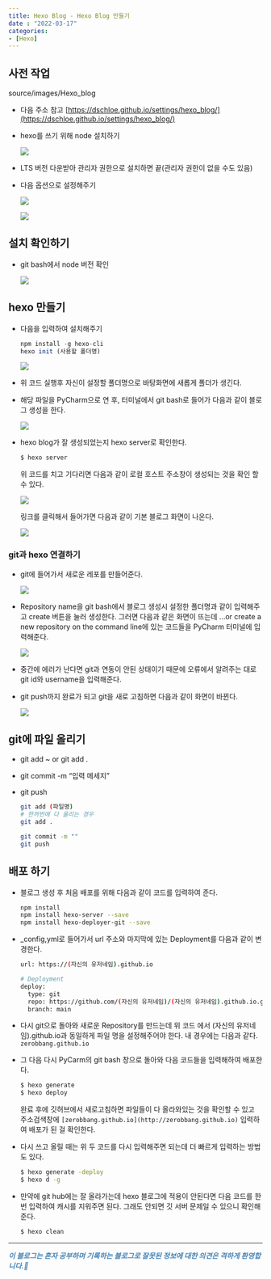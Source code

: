 ```yaml
---
title: Hexo Blog - Hexo Blog 만들기
date : "2022-03-17"
categories:
- [Hexo]
---
```

## 사전 작업

source/images/Hexo_blog




- 다음 주소 참고
[https://dschloe.github.io/settings/hexo_blog/](https://dschloe.github.io/settings/hexo_blog/)
- hexo를 쓰기 위해 node 설치하기
    
    ![](/images/Hexo_blog/Untitled.png)
    
- LTS 버전 다운받아 관리자 권한으로 설치하면 끝(관리자 권한이 없을 수도 있음)

- 다음 옵션으로 설정해주기
    
    ![](/images/Hexo_blog/Untitled%201.png)
    
    ![](/images/Hexo_blog/Untitled%202.png)
    

## 설치 확인하기

- git bash에서 node 버전 확인
    
    ![](/images/Hexo_blog/Untitled%203.png)
    

## hexo 만들기

- 다음을 입력하여 설치해주기
    
    ```jsx
    npm install -g hexo-cli
    hexo init (사용할 폴더명)
    ```
    
    ![](/images/Hexo_blog/Untitled%204.png)
    
- 위 코드 실행후 자신이 설정할 폴더명으로 바탕화면에 새롭게 폴더가 생긴다.
- 해당 파일을 PyCharm으로 연 후, 터미널에서 git bash로 들어가 다음과 같이 블로그 생성을 한다.
    
    ![](/images/Hexo_blog/Untitled%205.png)
    

- hexo blog가 잘 생성되었는지 hexo server로 확인한다.
    
    ```jsx
    $ hexo server
    ```
    
    위 코드를 치고 기다리면 다음과 같이 로컬 호스트 주소창이 생성되는 것을 확인 할 수 있다.
    
    ![](/images/Hexo_blog/Untitled%206.png)
    
    링크를 클릭해서 들어가면 다음과 같이 기본 블로그 화면이 나온다.
    
    ![](/images/Hexo_blog/Untitled%207.png)
    

### git과 hexo 연결하기

- git에 들어가서 새로운 레포를 만들어준다.
    
    ![](/images/Hexo_blog/Untitled%208.png)
    
- Repository name을 git bash에서 블로그 생성시 설정한 폴더명과 같이 입력해주고 create 버튼을 눌러 생성한다.
 그러면 다음과 같은 화면이 뜨는데 ...or create a new repository on the command line에 있는 코드들을 PyCharm 터미널에 입력해준다.
    
    ![](/images/Hexo_blog/Untitled%209.png)
    
- 중간에 에러가 난다면 git과 연동이 안된 상태이기 때문에 오류에서 알려주는 대로 git id와 username을 입력해준다.

- git push까지 완료가 되고 git을 새로 고침하면 다음과 같이 화면이 바뀐다.
    
    ![](/images/Hexo_blog/Untitled%2010.png)
    

## git에 파일 올리기

- git add ~ or git add .
- git commit -m “입력 메세지”
- git push
    
    ```bash
    git add (파일명)
    # 한꺼번에 다 올리는 경우
    git add .
    
    git commit -m ""
    git push
    ```
    

## 배포 하기

- 블로그 생성 후 처음 배포를 위해 다음과 같이 코드를 입력하여 준다.
    
    ```bash
    npm install
    npm install hexo-server --save
    npm install hexo-deployer-git --save
    ```
    

- _config,yml로 들어가서  url 주소와 마지막에 있는 Deployment를 다음과 같이 변경한다.
    
    ```bash
    url: https://(자신의 유저네임).github.io
    ```
    
    ```bash
    # Deployment
    deploy:
      type: git
      repo: https://github.com/(자신의 유저네임)/(자신의 유저네임).github.io.git
      branch: main
    ```
    

- 다시 git으로 돌아와 새로운 Repository를 만드는데 위 코드 에서 (자신의 유저네임).github.io과 동일하게 파일 명을 설정해주어야 한다.
내 경우에는 다음과 같다. 
`zerobbang.github.io`

- 그 다음 다시 PyCarm의 git bash 창으로 돌아와 다음 코드들을 입력해하여 배포한다.
    
    ```bash
    $ hexo generate
    $ hexo deploy
    ```
    
    완료 후에 깃허브에서 새로고침하면 파일들이 다 올라와있는 것을 확인할 수 있고 주소검색창에 `[zerobbang.github.io](http://zerobbang.github.io)` 입력하여 배포가 된 걸 확인한다.
    

- 다시 쓰고 올릴 때는 위 두 코드를 다시 입력해주면 되는데 더 빠르게 입력하는 방법도 있다.
    
    ```bash
    $ hexo generate -deploy
    $ hexo d -g
    ```
    

- 만약에 git hub에는 잘 올라가는데 hexo 블로그에 적용이 안된다면 다음 코드를 한번 입력하여 캐시를 지워주면 된다. 그래도 안되면 깃 서버 문제일 수 있으니 확인해준다.
    
    ```bash
    $ hexo clean
    ```
---
**_<span style="color:#4682B4;"> 이 블로그는 혼자 공부하며 기록하는 블로그로 잘못된 정보에 대한 의견은 격하게 환영합니다.🤩 </span>_**
